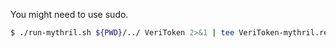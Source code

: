 You might need to use sudo.

```bash
$ ./run-mythril.sh ${PWD}/../ VeriToken 2>&1 | tee VeriToken-mythril.result
```
